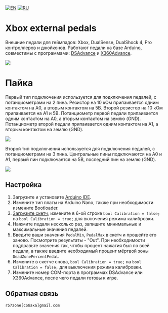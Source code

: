 [![EN](https://user-images.githubusercontent.com/9499881/33184537-7be87e86-d096-11e7-89bb-f3286f752bc6.png)](https://github.com/r57zone/XboxExternalPedals/) 
[![RU](https://user-images.githubusercontent.com/9499881/27683795-5b0fbac6-5cd8-11e7-929c-057833e01fb1.png)](https://github.com/r57zone/XboxExternalPedals/blob/master/README.RU.md)

# Xbox external pedals
Внешние педали для геймпадов: Xbox, DualSense, DualShock 4, Pro контроллеров и джойконов. Работают педали на базе Arduino, совместимы с программами: [DSAdvance](https://github.com/r57zone/DSAdvance) и [X360Advance](https://github.com/r57zone/X360Advance).

[![](https://user-images.githubusercontent.com/9499881/195859587-65cdaca4-5abd-4594-b079-e388721ae25d.gif)](https://youtu.be/liI_7U_R0as)

# Пайка
Первый тип подключения используется для подключения педалей, с потанциометрами на 2 пина. Резистор на 10 кОм припаивается одним контактом на A0, а вторым контактом на 5В. Второй резистор на 10 кОм припаивается на А1 и 5В. Потанциометр первой педали припаивается одним контактом на А0, а вторым контактом на землю (GND). Потанциометр второй педали припаивается одним контактом на А1, а вторым контактом на землю (GND). 

![](https://user-images.githubusercontent.com/9499881/195828237-f4f72bb1-144a-4768-94bd-6808da9caba1.png)

Второй тип подключения используется для подключения педалей, с потанциометрами на 3 пина. Центральные пины подключаются на А0 и А1, первый пин подключается на 5В, последний пин на землю (GND).

![](https://user-images.githubusercontent.com/9499881/195832530-b340d0af-6b0d-4104-8a02-5b61916017a0.png)

## Настройка
1. Загрузите и установите [Arduino IDE](https://www.arduino.cc/en/software).
2. Измените тип платы на Arduino Nano, также при необходимости измените Bootloader.
3. [Загрузите скетч](https://github.com/r57zone/XboxExternalPedals/blob/master/Firmware.ino), измените в 6-ой строке `bool Calibration = false;` на `bool Calibration = true;` для включения режима калибровки.
4. Нажмите педали несколько раз, запишите минимальные и максимальные значения педалей.
5. Введите ваши значения `PedalMin`, `PedalMax` в скетч и прошейте его заново. Посмотрите результаты - "Out". При необходимости подправьте значения так, чтобы процент нажатия был по всей педали, а также введите необходимый процент мёртвой зоны `DeadZonePercentPedal`.
6. Измените в скетче снова, `bool Calibration = true;` на `bool Calibration = false;` для выключения режима калибровки.
7. Измените номер COM-порта в программах DSAdvance или X360Advance, после чего педали готовы к игре.

## Обратная связь
`r57zone[собака]gmail.com`